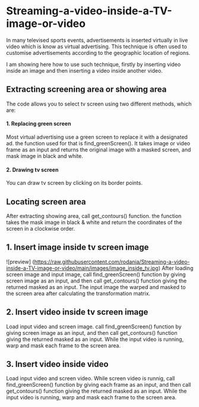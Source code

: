 # Streaming-a-video-inside-a-TV-image-or-video

In many televised sports events, advertisements is inserted virtually in live video which is know as virtual advertising.  This technique is often used to customise advertisements according to the geographic location of regions. 

I am showing here how to use such technique, firstly by inserting video inside an image and then inserting a video inside another video.

## Extracting screening area or showing area
The code allows you to select tv screen using two different methods, which are:
#### 1. Replacing green screen
Most virtual advertising use a green screen to replace it with a designated ad. the function used for that is find_greenScreen(). It takes image or video frame as an input and returns the original image with a masked screen, and mask image in black and white.
#### 2. Drawing tv screen 
You can draw tv screen by clicking on its border points.

## Locating screen area
After extracting showing area, call get_contours() function. the function takes the mask image in black & white and return the coordinates of the screen in a clockwise order.

## 1. Insert image inside tv screen image
![preview] (https://raw.githubusercontent.com/rodania/Streaming-a-video-inside-a-TV-image-or-video/main/images/image_inside_tv.jpg)
After loading screen image and input image, call find_greenScreen() function by giving screen image as an input, and then call get_contours() function giving the returned masked as an input. The input image the warped and masked to the screen area after calculating the transformation matrix.

## 2. Insert video inside tv screen image
Load input video and screen image.  call find_greenScreen() function by giving screen image as an input, and then call get_contours() function giving the returned masked as an input. While the input video is running, warp and mask each frame to the screen area.

## 3. Insert video inside video
Load input video and screen video. While screen video is runnig, call find_greenScreen() function by giving each frame as an input, and then call get_contours() function giving the returned masked as an input. While the input video is running, warp and mask each frame to the screen area.
